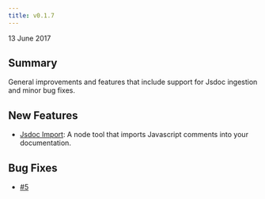 ```yaml
---
title: v0.1.7
---
```


13 June 2017

## Summary

General improvements and features that include support for Jsdoc ingestion and minor bug fixes.

## New Features

- [Jsdoc Import](/recipes/reference-documentation/#jsdoc): A node tool that imports Javascript comments into your documentation.

## Bug Fixes

- [#5](https://github.com/SPANDigital/presidium/issues/5)
